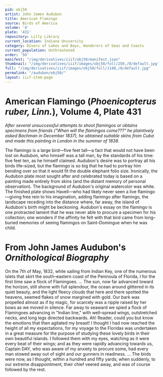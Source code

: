 ```yaml
---
pid: obj50
artist: John James Audubon
title: American Flamingo
source: Birds of America
volume: '4'
plate: '431'
repository: Lilly Library
current_location: Indiana University
category: Divers of Lakes and Bays, Wanderers of Seas and Coasts
current_population: Unthreatened
order: '50'
manifest: "/img/derivatives/iiif/obj50/manifest.json"
thumbnail: "/img/derivatives/iiif/images/obj50/full/250,/0/default.jpg"
full: "/img/derivatives/iiif/images/obj50/full/1140,/0/default.jpg"
permalink: "/audubon/obj50/"
layout: iiif-item-page
---
```


# American Flamingo (_Phoenicopterus ruber, Linn._), Volume 4, Plate 431

_After several unsuccessful attempts to shoot flamingos or obtains specimens from friends ("When will the flamingos come???" he plaintively asked Bachman in December 1837), he obtained suitable skins from Cuba and made this painting in London in the summer of 1838._

The flamingo is a large bird—five feet tall—a fact that would not have been lost on Audubon, who himself was a tall man, by the standards of his time: five feet ten, as he himself claimed. Audubon's desire was to portray all his birds life–sized, but the flamingo is so big that he had to portray him bending over so that it would fit the double elephant folio size. Ironically, the Audubon plate most sought after and celebrated today is based on a painting made entirely from skins (and the distant memory of personal observation). The background of Audubon's original watercolor was white. The finished plate shows Havell—who had likely never seen a live flamingo—giving free rein to his imagination, adding flamingo after flamingo, the landscape receding into the distance where, far away, the island of Audubon's birth might be beckoning. Audubon's essay on the flamingo is one protracted lament that he was never able to procure a specimen for his collection; one wonders if the affinity he felt with that bird came from long–buried memories of seeing flamingos on Saint–Domingue when he was child.

# From John James Audubon's _Ornithological Biography_

On the 7th of May, 1832, while sailing from Indian Key, one of the numerous islets that skirt the south–eastern coast of the Peninsula of Florida, I for the first time saw a flock of Flamingoes. ... The sun, now far advanced toward the horizon, still shone with full splendour, the ocean around glittered in its quiet beauty, and the light fleecy clouds that here and there spotted the heavens, seemed flakes of snow margined with gold. Our bark was propelled almost as if by magic, for scarcely was a ripple raised by her bows as we moved in silence. Far away to seaward we spied a flock of Flamingoes advancing in "Indian line," with well–spread wings, outstretched necks, and long legs directed backwards. Ah! Reader, could you but know the emotions that then agitated my breast! I thought I had now reached the height of all my expectations, for my voyage to the Floridas was undertaken in a great measure for the purpose of studying these lovely birds in their own beautiful islands. I followed them with my eyes, watching as it were every beat of their wings; and as they were rapidly advancing towards us, Captain DAY, who was aware of my anxiety to procure some, had every man stowed away out of sight and our gunners in readiness. ... The birds were now, as I thought, within a hundred and fifty yards; when suddenly, to our extreme disappointment, their chief veered away, and was of course followed by the rest.
